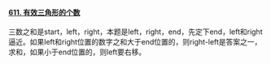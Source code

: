 #### [611. 有效三角形的个数](https://leetcode.cn/problems/valid-triangle-number/)

三数之和是start，left，right，本题是left，right，end，先定下end，left和right逼近。如果left和right位置的数字之和大于end位置的，则right-left是答案之一，求和，如果小于end位置的，则left要右移。